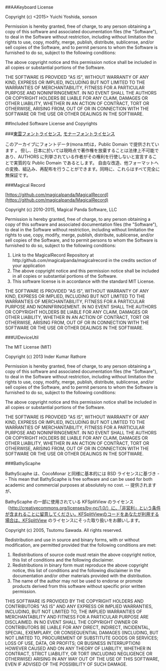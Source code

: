 ##AAKeyboard License

Copyright (c) <2015> Yuichi Yoshida, sonson

Permission is hereby granted, free of charge, to any person obtaining a copy of this software and associated documentation files (the "Software"), to deal in the Software without restriction, including without limitation the rights to use, copy, modify, merge, publish, distribute, sublicense, and/or sell copies of the Software, and to permit persons to whom the Software is furnished to do so, subject to the following conditions:

The above copyright notice and this permission notice shall be included in all copies or substantial portions of the Software.

THE SOFTWARE IS PROVIDED "AS IS", WITHOUT WARRANTY OF ANY KIND, EXPRESS OR IMPLIED, INCLUDING BUT NOT LIMITED TO THE WARRANTIES OF MERCHANTABILITY, FITNESS FOR A PARTICULAR PURPOSE AND NONINFRINGEMENT. IN NO EVENT SHALL THE AUTHORS OR COPYRIGHT HOLDERS BE LIABLE FOR ANY CLAIM, DAMAGES OR OTHER LIABILITY, WHETHER IN AN ACTION OF CONTRACT, TORT OR OTHERWISE, ARISING FROM, OUT OF OR IN CONNECTION WITH THE SOFTWARE OR THE USE OR OTHER DEALINGS IN THE SOFTWARE.

##Included Software License and Copyrights

###[東雲フォントライセンス](http://openlab.ring.gr.jp/efont/), [モナーフォントライセンス](http://monafont.sourceforge.net/)

このアーカイブにフォントデータ(mona.ttf)は，Public Domain で提供されています 。
但し、日本に於いては現時点で著作権を放棄することは法律上不可能であり、AUTHORS に列挙されている作者がその権利を行使しないと宣言することで実質的な Public Domain であるとします。
自由な改造、他フォーマットへの変換、組込み、再配布を行うことができます。同時に、これらはすべて完全に無保証です。

###Magical Record

[https://github.com/magicalpanda/MagicalRecord](https://github.com/magicalpanda/MagicalRecord)

Copyright (c) 2010-2015, Magical Panda Software, LLC

Permission is hereby granted, free of charge, to any person
obtaining a copy of this software and associated documentation
files (the "Software"), to deal in the Software without
restriction, including without limitation the rights to use,
copy, modify, merge, publish, distribute, sublicense, and/or sell
copies of the Software, and to permit persons to whom the
Software is furnished to do so, subject to the following
conditions:

1. Link to the MagicalRecord Repository at http:/github.com/magicalpanda/magicalrecord in the credits section of your application
2. The above copyright notice and this permission notice shall be included in all copies or substantial portions of the Software.
3. This software license is in accordance with the standard MIT License.
 
THE SOFTWARE IS PROVIDED "AS IS", WITHOUT WARRANTY OF ANY KIND, EXPRESS OR IMPLIED, INCLUDING BUT NOT LIMITED TO THE WARRANTIES OF MERCHANTABILITY, FITNESS FOR A PARTICULAR PURPOSE AND NONINFRINGEMENT. IN NO EVENT SHALL THE AUTHORS OR COPYRIGHT HOLDERS BE LIABLE FOR ANY CLAIM, DAMAGES OR OTHER LIABILITY, WHETHER IN AN ACTION OF CONTRACT, TORT OR OTHERWISE, ARISING FROM, OUT OF OR IN CONNECTION WITH THE SOFTWARE OR THE USE OR OTHER DEALINGS IN THE SOFTWARE.

###UIDeviceUtil

The MIT License (MIT)

Copyright (c) 2013 Inder Kumar Rathore

Permission is hereby granted, free of charge, to any person obtaining a copy of this software and associated documentation files (the "Software"), to deal in the Software without restriction, including without limitation the rights to use, copy, modify, merge, publish, distribute, sublicense, and/or sell copies of the Software, and to permit persons to whom the Software is furnished to do so, subject to the following conditions:

The above copyright notice and this permission notice shall be included in all copies or substantial portions of the Software.

THE SOFTWARE IS PROVIDED "AS IS", WITHOUT WARRANTY OF ANY KIND, EXPRESS OR IMPLIED, INCLUDING BUT NOT LIMITED TO THE WARRANTIES OF MERCHANTABILITY, FITNESS FOR A PARTICULAR PURPOSE AND NONINFRINGEMENT. IN NO EVENT SHALL THE AUTHORS OR COPYRIGHT HOLDERS BE LIABLE FOR ANY CLAIM, DAMAGES OR OTHER LIABILITY, WHETHER IN AN ACTION OF CONTRACT, TORT OR OTHERWISE, ARISING FROM, OUT OF OR IN CONNECTION WITH THE SOFTWARE OR THE USE OR OTHER DEALINGS IN THE SOFTWARE.

###BathyScaphe

BathyScaphe は、CocoMonar と同様に基本的には BSD ライセンスに基づき -- This mean that BathyScaphe is free software and can be used for both academic and commercial purposes at absolutely no cost. -- 提供されますが、

BathyScaphe の一部に使用されている KFSplitView のライセンス（http://creativecommons.org/licenses/by-nc/1.0/）に、「非営利」という条件が含まれることに留意してください。KFSplitViewのコードをあなたが利用する場合は、KFSplitView のライセンスにそった取り扱いをお願いします。

Copyright (c) 2005, Tsutomu Sawada.  All rights reserved.

Redistribution and use in source and binary forms, with or without modification, are permitted provided that the following conditions are met:

1. Redistributions of source code must retain the above copyright notice, this list of conditions and the following disclaimer.
2. Redistributions in binary form must reproduce the above copyright notice, this list of conditions and the following disclaimer in the documentation and/or other materials provided with the distribution.
3. The name of the author may not be used to endorse or promote products derived from this software without specific prior written permission.

THIS SOFTWARE IS PROVIDED BY THE COPYRIGHT HOLDERS AND CONTRIBUTORS "AS IS" AND ANY EXPRESS OR IMPLIED WARRANTIES, INCLUDING, BUT NOT LIMITED TO, 
THE IMPLIED WARRANTIES OF MERCHANTABILITY AND FITNESS FOR A PARTICULAR PURPOSE ARE DISCLAIMED. IN NO EVENT SHALL THE COPYRIGHT OWNER OR CONTRIBUTORS BE LIABLE FOR ANY DIRECT, INDIRECT, INCIDENTAL, SPECIAL, EXEMPLARY, OR CONSEQUENTIAL DAMAGES (INCLUDING, BUT NOT LIMITED TO, PROCUREMENT OF SUBSTITUTE GOODS OR SERVICES; LOSS OF USE, DATA, OR PROFITS; OR BUSINESS INTERRUPTION) HOWEVER CAUSED AND ON ANY THEORY OF LIABILITY, WHETHER IN CONTRACT, STRICT LIABILITY, OR TORT (INCLUDING NEGLIGENCE OR OTHERWISE) ARISING IN ANY WAY OUT OF THE USE OF THIS SOFTWARE, EVEN IF ADVISED OF THE POSSIBILITY OF SUCH DAMAGE.
